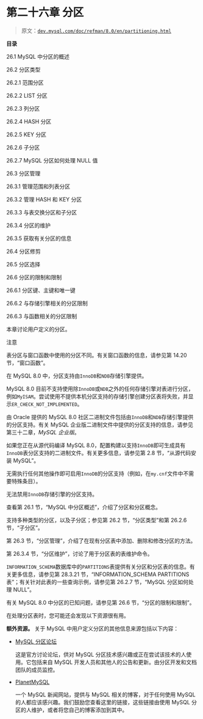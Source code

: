 # 第二十六章 分区

> 原文：[`dev.mysql.com/doc/refman/8.0/en/partitioning.html`](https://dev.mysql.com/doc/refman/8.0/en/partitioning.html)

**目录**

26.1 MySQL 中分区的概述

26.2 分区类型

26.2.1 范围分区

26.2.2 LIST 分区

26.2.3 列分区

26.2.4 HASH 分区

26.2.5 KEY 分区

26.2.6 子分区

26.2.7 MySQL 分区如何处理 NULL 值

26.3 分区管理

26.3.1 管理范围和列表分区

26.3.2 管理 HASH 和 KEY 分区

26.3.3 与表交换分区和子分区

26.3.4 分区的维护

26.3.5 获取有关分区的信息

26.4 分区修剪

26.5 分区选择

26.6 分区的限制和限制

26.6.1 分区键、主键和唯一键

26.6.2 与存储引擎相关的分区限制

26.6.3 与函数相关的分区限制

本章讨论用户定义的分区。

注意

表分区与窗口函数中使用的分区不同。有关窗口函数的信息，请参见第 14.20 节，“窗口函数”。

在 MySQL 8.0 中，分区支持由`InnoDB`和`NDB`存储引擎提供。

MySQL 8.0 目前不支持使用除`InnoDB`或`NDB`之外的任何存储引擎对表进行分区，例如`MyISAM`。尝试使用不提供本机分区支持的存储引擎创建分区表将失败，并显示`ER_CHECK_NOT_IMPLEMENTED`。

由 Oracle 提供的 MySQL 8.0 社区二进制文件包括由`InnoDB`和`NDB`存储引擎提供的分区支持。有关 MySQL 企业版二进制文件中提供的分区支持的信息，请参见第三十二章，*MySQL 企业版*。

如果您正在从源代码编译 MySQL 8.0，配置构建以支持`InnoDB`即可生成具有`InnoDB`表分区支持的二进制文件。有关更多信息，请参见第 2.8 节，“从源代码安装 MySQL”。

无需执行任何其他操作即可启用`InnoDB`的分区支持（例如，在`my.cnf`文件中不需要特殊条目）。

无法禁用`InnoDB`存储引擎的分区支持。

查看第 26.1 节，“MySQL 中分区概述”，介绍了分区和分区概念。

支持多种类型的分区，以及子分区；参见第 26.2 节，“分区类型”和第 26.2.6 节，“子分区”。

第 26.3 节，“分区管理”，介绍了在现有分区表中添加、删除和修改分区的方法。

第 26.3.4 节，“分区维护”，讨论了用于分区表的表维护命令。

`INFORMATION_SCHEMA`数据库中的`PARTITIONS`表提供有关分区和分区表的信息。有关更多信息，请参见第 28.3.21 节，“INFORMATION_SCHEMA PARTITIONS 表”；有关针对此表的一些查询示例，请参见第 26.2.7 节，“MySQL 分区如何处理 NULL”。

有关 MySQL 8.0 中分区的已知问题，请参见第 26.6 节，“分区的限制和限制”。

在处理分区表时，您可能还会发现以下资源很有用。

**额外资源。** 关于 MySQL 中用户定义分区的其他信息来源包括以下内容：

+   [MySQL 分区论坛](https://forums.mysql.com/list.php?106)

    这是官方讨论论坛，供对 MySQL 分区技术感兴趣或正在尝试该技术的人使用。它包括来自 MySQL 开发人员和其他人的公告和更新。由分区开发和文档团队的成员监控。

+   [PlanetMySQL](http://www.planetmysql.org/)

    一个 MySQL 新闻网站，提供与 MySQL 相关的博客，对于任何使用 MySQL 的人都应该感兴趣。我们鼓励您查看这里的链接，这些链接由使用 MySQL 分区的人维护，或者将您自己的博客添加到其中。
